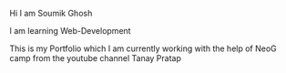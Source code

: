 Hi
I am Soumik Ghosh

I am learning Web-Development

This is my Portfolio which I am currently working with the help of NeoG camp from the youtube channel Tanay Pratap